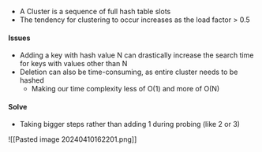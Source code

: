 - A Cluster is a sequence of full hash table slots
- The tendency for clustering to occur increases as the load factor > 0.5
#### Issues
- Adding a key with hash value N can drastically increase the search time for keys with values other than N
- Deletion can also be time-consuming, as entire cluster needs to be hashed
	- Making our time complexity less of O(1) and more of O(N)

#### Solve
- Taking bigger steps rather than adding 1 during probing (like 2 or 3)

![[Pasted image 20240410162201.png]]